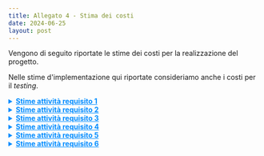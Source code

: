 ```yaml
---
title: Allegato 4 - Stima dei costi
date: 2024-06-25
layout: post
---
```


Vengono di seguito riportate le stime dei costi per la realizzazione del progetto.

Nelle stime d'implementazione qui riportate consideriamo anche i costi per il _testing_.

<details>
<summary markdown='span' style="cursor: pointer; text-decoration:underline; color:#008CFF;">
    <strong>Stime attività requisito 1</strong>
</summary>

**Attività 1.1** Configurazione _build tool_ e DVCS

| Stime   | Luca Rubboli | Giovanni Antonioni | Luca Tassinari | Media | Mediana | 3 point method |
| ------- | ------------ | ------------------ | -------------- | ----- | ------- | -------------- |
| Round 1 | 4            | 6                  | 8              | 6,00  | 6       | 6,00           |
| Round 2 | 6            | 6,5                | 7              | 6,50  | 6,5     | 6,50           |

| Unità di misura   | Ore |
| ----------------- | --- |
| Risorse assegnate | 2   |
| Durata stimata    | 4   |

**Attività 1.2** Configurazione pipeline di _continuous integration_

| Stime   | Luca Rubboli | Giovanni Antonioni | Luca Tassinari | Media | Mediana | 3 point method |
| ------- | ------------ | ------------------ | -------------- | ----- | ------- | -------------- |
| Round 1 | 3            | 8                  | 3              | 4,67  | 3       | 4,94           |
| Round 2 | 4            | 6                  | 6              | 5,33  | 6       | 5,22           |
| Round 3 | 5            | 6                  | 6              | 5,67  | 6       | 5,61           |

| Unità di misura   | Ore |
| ----------------- | --- |
| Risorse assegnate | 2   |
| Durata stimata    | 4,5 |

**Attività 1.3.1** Configurazione pipeline di _continuous deployment_: progettazione diagrammi di _deployment_

| Stime   | Luca Rubboli | Giovanni Antonioni | Luca Tassinari | Media | Mediana | 3 point method |
| ------- | ------------ | ------------------ | -------------- | ----- | ------- | -------------- |
| Round 1 | 7            | 14                 | 8              | 9,67  | 8       | 9,94           |
| Round 2 | 11           | 13                 | 12             | 12,00 | 12      | 12,00          |
| Round 3 | 12           | 13                 | 13             | 12,67 | 13      | 12,61          |

| Unità di misura   | Ore                                              |
| ----------------- | ------------------------------------------------ |
| Risorse assegnate | 3 progettisti che collaborano in _brainstorming_ |
| Durata stimata    | 13                                               |

**Attività 1.3.2** Configurazione pipeline di _continuous deployment_: Creazione struttura locale minimale di orchestrazione

| Stime   | Luca Rubboli | Giovanni Antonioni | Luca Tassinari | Media | Mediana | 3 point method |
| ------- | ------------ | ------------------ | -------------- | ----- | ------- | -------------- |
| Round 1 | 10           | 4                  | 9              | 7,67  | 9       | 7,44           |
| Round 2 | 8            | 6                  | 8              | 7,33  | 8       | 7,22           |
| Round 3 | 8            | 7                  | 8              | 7,67  | 8       | 7,61           |

| Unità di misura   | Ore |
| ----------------- | --- |
| Risorse assegnate | 1   |
| Durata stimata    | 8   |

**Attività 1.3.3**: Configurazione pipeline di _continuous deployment_: Configurazione ambiente di produzione

| Stime   | Luca Rubboli | Giovanni Antonioni | Luca Tassinari | Media | Mediana | 3 point method |
| ------- | ------------ | ------------------ | -------------- | ----- | ------- | -------------- |
| Round 1 | 10           | 8                  | 8              | 8,67  | 8       | 8,78           |
| Round 2 | 9            | 8                  | 8              | 8,33  | 8       | 8,39           |

| Unità di misura   | Ore |
| ----------------- | --- |
| Risorse assegnate | 1   |
| Durata stimata    | 8   |

**Attività 1.3.4** Configurazione pipeline di _continuous deployment_: Sviluppo azioni _deployment_ da locale a produzione

| Stime   | Luca Rubboli | Giovanni Antonioni | Luca Tassinari | Media | Mediana | 3 point method |
| ------- | ------------ | ------------------ | -------------- | ----- | ------- | -------------- |
| Round 1 | 8            | 10                 | 8              | 8,67  | 8       | 8,78           |
| Round 2 | 9            | 9                  | 10             | 9,33  | 9       | 9,39           |
| Round 3 | 9            | 9,5                | 9,5            | 9,33  | 9,5     | 9,31           |

| Unità di misura   | Ore |
| ----------------- | --- |
| Risorse assegnate | 1   |
| Durata stimata    | 9,5 |

**Attività 1.4** Configurazione _bot_ per aggiornamento automatico delle dipendenze

| Stime   | Luca Rubboli | Giovanni Antonioni | Luca Tassinari | Media | Mediana | 3 point method |
| ------- | ------------ | ------------------ | -------------- | ----- | ------- | -------------- |
| Round 1 | 3            | 0.5                | 2              | 2,50  | 2,5     | 2,50           |
| Round 2 | 1,5          | 1,5                | 1,5            | 1,50  | 1,5     | 1,50           |

| Unità di misura   | Ore |
| ----------------- | --- |
| Risorse assegnate | 1   |
| Durata stimata    | 1,5 |

**Attività 1.5** Configurazione _bot_ per il _merge_ automatizzato di _Pull Request_

| Stime   | Luca Rubboli | Giovanni Antonioni | Luca Tassinari | Media | Mediana | 3 point method |
| ------- | ------------ | ------------------ | -------------- | ----- | ------- | -------------- |
| Round 1 | 2            | 2                  | 1,5            | 1,83  | 2       | 1,81           |
| Round 2 | 2            | 2                  | 1,75           | 1,92  | 2       | 1,90           |

| Unità di misura   | Ore |
| ----------------- | --- |
| Risorse assegnate | 1   |
| Durata stimata    | 2   |

**Attività 1.6** Configurazione _bot_ per il rilascio automatico delle _release_

| Stime   | Luca Rubboli | Giovanni Antonioni | Luca Tassinari | Media | Mediana | 3 point method |
| ------- | ------------ | ------------------ | -------------- | ----- | ------- | -------------- |
| Round 1 | 3            | 3                  | 2,5            | 2,83  | 3       | 2,81           |
| Round 2 | 2,75         | 3                  | 2,5            | 2,75  | 2,75    | 2,75           |

| Unità di misura   | Ore |
| ----------------- | --- |
| Risorse assegnate | 1   |
| Durata stimata    | 3   |

**Attività 1.7** Configurazione di un sistema di _ticketing_ automatizzato

| Stime   | Luca Rubboli | Giovanni Antonioni | Luca Tassinari | Media | Mediana | 3 point method |
| ------- | ------------ | ------------------ | -------------- | ----- | ------- | -------------- |
| Round 1 | 0,5          | 0,5                | 0,5            | 0,50  | 0,5     | 0,50           |

| Unità di misura   | Ore |
| ----------------- | --- |
| Risorse assegnate | 1   |
| Durata stimata    | 0,5 |

</details>

<details>
<summary markdown='span' style="cursor: pointer; text-decoration:underline; color:#008CFF;">
    <strong>Stime attività requisito 2</strong>
</summary>

**Attività 2.1.1** Autenticazione - Configurazione DB e implementazione repository

| Stime   | Luca Rubboli | Giovanni Antonioni | Luca Tassinari | Media | Mediana | 3 point method |
| ------- | ------------ | ------------------ | -------------- | ----- | ------- | -------------- |
| Round 1 | 4            | 6,5                | 5              | 5,17  | 5       | 5,19           |
| Round 2 | 5,5          | 6                  | 6              | 5,83  | 6       | 5,81           |

| Unità di misura   | Ore |
| ----------------- | --- |
| Risorse assegnate | 1   |
| Durata stimata    | 6   |

**Attività 2.1.2** Autenticazione - Implementazione token di autenticazione

| Stime   | Luca Rubboli | Giovanni Antonioni | Luca Tassinari | Media | Mediana | 3 point method |
| ------- | ------------ | ------------------ | -------------- | ----- | ------- | -------------- |
| Round 1 | 3            | 5                  | 20             | 9,33  | 5       | 10,06          |
| Round 2 | 12           | 12                 | 14             | 12,67 | 12      | 12,78          |
| Round 3 | 12           | 12                 | 13             | 12,33 | 12      | 12,39          |

| Unità di misura   | Ore |
| ----------------- | --- |
| Risorse assegnate | 1   |
| Durata stimata    | 12  |

**Attività 2.1.3** Autenticazione - Regole di controllo di accesso

| Stime   | Luca Rubboli | Giovanni Antonioni | Luca Tassinari | Media | Mediana | 3 point method |
| ------- | ------------ | ------------------ | -------------- | ----- | ------- | -------------- |
| Round 1 | 6            | 13                 | 12             | 10,33 | 12      | 10,06          |
| Round 2 | 12           | 13,5               | 13             | 12,83 | 13      | 12,81          |
| Round 3 | 12,5         | 13,5               | 13             | 13,00 | 13      | 13,00          |

| Unità di misura   | Ore |
| ----------------- | --- |
| Risorse assegnate | 1   |
| Durata stimata    | 13  |

**Attività 2.1.4** Autenticazione - Implementazione API di autenticazione

| Stime   | Luca Rubboli | Giovanni Antonioni | Luca Tassinari | Media | Mediana | 3 point method |
| ------- | ------------ | ------------------ | -------------- | ----- | ------- | -------------- |
| Round 1 | 10           | 11                 | 16             | 12,33 | 11      | 12,56          |
| Round 2 | 13           | 18                 | 19             | 16,67 | 18      | 16,44          |
| Round 3 | 17           | 19                 | 19             | 18,33 | 19      | 18,22          |

| Unità di misura   | Ore |
| ----------------- | --- |
| Risorse assegnate | 1   |
| Durata stimata    | 19  |

**Attività 2.2.1** Gruppi - Configurazione DB e implementazione repository

| Stime   | Luca Rubboli | Giovanni Antonioni | Luca Tassinari | Media | Mediana | 3 point method |
| ------- | ------------ | ------------------ | -------------- | ----- | ------- | -------------- |
| Round 1 | 6            | 9                  | 12             | 9,00  | 9       | 9,00           |
| Round 2 | 9            | 9,5                | 11             | 9,83  | 9,5     | 9,89           |
| Round 3 | 9            | 10                 | 10             | 9,67  | 10      | 9,61           |

| Unità di misura   | Ore |
| ----------------- | --- |
| Risorse assegnate | 1   |
| Durata stimata    | 10  |

**Attività 2.2.2** Gruppi - Implementazione API di gestione gruppi

| Stime   | Luca Rubboli | Giovanni Antonioni | Luca Tassinari | Media | Mediana | 3 point method |
| ------- | ------------ | ------------------ | -------------- | ----- | ------- | -------------- |
| Round 1 | 20           | 25                 | 35             | 26,67 | 25      | 26,94          |
| Round 2 | 26           | 30                 | 33             | 29,67 | 30      | 29,61          |
| Round 3 | 30           | 30                 | 32             | 30,67 | 30      | 30,78          |

| Unità di misura   | Ore |
| ----------------- | --- |
| Risorse assegnate | 1   |
| Durata stimata    | 30  |

**Attività 2.3.1** Struttura gerarchica utenti - Esplorazione di plugin _on the shelf_

| Stime   | Luca Rubboli | Giovanni Antonioni | Luca Tassinari | Media | Mediana | 3 point method |
| ------- | ------------ | ------------------ | -------------- | ----- | ------- | -------------- |
| Round 1 | 1,5          | 1                  | 4              | 2,17  | 1,5     | 2,28           |
| Round 2 | 3            | 2,5                | 4              | 3,17  | 3       | 3,19           |
| Round 3 | 3            | 3                  | 3,5            | 3,17  | 3       | 3,19           |

| Unità di misura   | Ore |
| ----------------- | --- |
| Risorse assegnate | 1   |
| Durata stimata    | 3   |

**Attività 2.3.2** Struttura gerarchica utenti - Implementazione API di gestione dei ruoli

| Stime   | Luca Rubboli | Giovanni Antonioni | Luca Tassinari | Media | Mediana | 3 point method |
| ------- | ------------ | ------------------ | -------------- | ----- | ------- | -------------- |
| Round 1 | 8            | 12                 | 20             | 13,33 | 12      | 13,56          |
| Round 2 | 12           | 14                 | 19             | 15,00 | 14      | 15,17          |
| Round 3 | 14           | 16                 | 18             | 16,00 | 16      | 16,00          |

| Unità di misura   | Ore |
| ----------------- | --- |
| Risorse assegnate | 1   |
| Durata stimata    | 16  |

**Attività 2.3.3** Struttura gerarchica utenti - Predisposizione dello _storage_ per la gestione dei ruoli

| Stime   | Luca Rubboli | Giovanni Antonioni | Luca Tassinari | Media | Mediana | 3 point method |
| ------- | ------------ | ------------------ | -------------- | ----- | ------- | -------------- |
| Round 1 | 15           | 17                 | 20             | 17,33 | 17      | 17,39          |
| Round 2 | 17           | 18                 | 20             | 18,33 | 18      | 18,39          |
| Round 3 | 18           | 19                 | 19             | 18,67 | 19      | 18,61          |

| Unità di misura   | Ore |
| ----------------- | --- |
| Risorse assegnate | 1   |
| Durata stimata    | 19  |

**Attività 2.4.1** Il sistema deve poter gestire le informazioni relative agli utenti e l'impostazione degli indirizzi preferiti - Configurazione DB e implementazione repository

| Stime   | Luca Rubboli | Giovanni Antonioni | Luca Tassinari | Media | Mediana | 3 point method |
| ------- | ------------ | ------------------ | -------------- | ----- | ------- | -------------- |
| Round 1 | 8            | 13                 | 12             | 11,00 | 12      | 10,83          |
| Round 2 | 12           | 14                 | 15             | 13,67 | 14      | 13,61          |
| Round 3 | 13           | 14                 | 15             | 14,00 | 14      | 14,00          |

| Unità di misura   | Ore |
| ----------------- | --- |
| Risorse assegnate | 1   |
| Durata stimata    | 14  |

**Attività 2.4.2** Il sistema deve poter gestire le informazioni relative agli utenti e l'impostazione degli indirizzi preferiti - Implementazione API per la gestione delle informazioni

| Stime   | Luca Rubboli | Giovanni Antonioni | Luca Tassinari | Media | Mediana | 3 point method |
| ------- | ------------ | ------------------ | -------------- | ----- | ------- | -------------- |
| Round 1 | 22           | 20                 | 25             | 22,33 | 22      | 22,39          |
| Round 2 | 23           | 25                 | 24             | 24,00 | 24      | 24,00          |

| Unità di misura   | Ore |
| ----------------- | --- |
| Risorse assegnate | 1   |
| Durata stimata    | 24  |

**Attività 2.5** Definizione configurazione di _deployment_

| Stime   | Luca Rubboli | Giovanni Antonioni | Luca Tassinari | Media | Mediana | 3 point method |
| ------- | ------------ | ------------------ | -------------- | ----- | ------- | -------------- |
| Round 1 | 16           | 18                 | 20             | 18,00 | 18      | 18,00          |
| Round 2 | 16           | 18                 | 20             | 18,00 | 18      | 18,00          |

| Unità di misura   | Ore |
| ----------------- | --- |
| Risorse assegnate | 1   |
| Durata stimata    | 18  |

</details>

<details>
<summary markdown='span' style="cursor: pointer; text-decoration:underline; color:#008CFF;">
    <strong>Stime attività requisito 3</strong>
</summary>

**Attività 3.1.1** Il sistema deve effettuare il _geocoding_ di indirizzi e luoghi in coordinate - Ricerca di un servizio web di mappe per il _geocoding_

| Stime   | Luca Rubboli | Giovanni Antonioni | Luca Tassinari | Media | Mediana | 3 point method |
| ------- | ------------ | ------------------ | -------------- | ----- | ------- | -------------- |
| Round 1 | 3            | 4                  | 3              | 3,33  | 3       | 3,39           |
| Round 2 | 3            | 3,5                | 3,5            | 3,33  | 3,5     | 3,31           |

| Unità di misura   | Ore |
| ----------------- | --- |
| Risorse assegnate | 1   |
| Durata stimata    | 3,5 |

**Attività 3.1.2** Il sistema deve effettuare il _geocoding_ di indirizzi e luoghi in coordinate - Implementazione ReST API

| Stime   | Luca Rubboli | Giovanni Antonioni | Luca Tassinari | Media | Mediana | 3 point method |
| ------- | ------------ | ------------------ | -------------- | ----- | ------- | -------------- |
| Round 1 | 6            | 8                  | 7              | 7,00  | 7       | 7,00           |
| Round 2 | 8            | 9                  | 7,5            | 8,17  | 8       | 8,19           |
| Round 3 | 8            | 8                  | 8              | 8,00  | 8       | 8,00           |

| Unità di misura   | Ore |
| ----------------- | --- |
| Risorse assegnate | 1   |
| Durata stimata    | 8   |

**Attività 3.2.1** Il sistema deve tracciare in tempo reale la posizione degli utenti e supportarne la condivisione con i membri del proprio gruppo - Confronto di tecnologie _MOM_ consone allo sviluppo del servizio

| Stime   | Luca Rubboli | Giovanni Antonioni | Luca Tassinari | Media | Mediana | 3 point method |
| ------- | ------------ | ------------------ | -------------- | ----- | ------- | -------------- |
| Round 1 | 3            | 5                  | 6              | 4,67  | 5       | 4,61           |
| Round 2 | 5            | 5                  | 6              | 5,33  | 5       | 5,39           |

| Unità di misura   | Ore |
| ----------------- | --- |
| Risorse assegnate | 1   |
| Durata stimata    | 5   |

**Attività 3.2.2** Il sistema deve tracciare in tempo reale la posizione degli utenti e supportarne la condivisione con i membri del proprio gruppo - Identificazione della tecnologia che consenta un tracciamento _real-time_ reattivo e scalabile

| Stime   | Luca Rubboli | Giovanni Antonioni | Luca Tassinari | Media | Mediana | 3 point method |
| ------- | ------------ | ------------------ | -------------- | ----- | ------- | -------------- |
| Round 1 | 7            | 10                 | 8              | 8,33  | 8       | 8,39           |
| Round 2 | 8            | 8                  | 8              | 8,00  | 8       | 8,00           |

| Unità di misura   | Ore |
| ----------------- | --- |
| Risorse assegnate | 1   |
| Durata stimata    | 8   |

**Attività 3.2.3** Il sistema deve tracciare in tempo reale la posizione degli utenti e supportarne la condivisione con i membri del proprio gruppo - Progettazione e design

| Stime   | Luca Rubboli | Giovanni Antonioni | Luca Tassinari | Media | Mediana | 3 point method |
| ------- | ------------ | ------------------ | -------------- | ----- | ------- | -------------- |
| Round 1 | 4            | 12                 | 5              | 7,00  | 5       | 7,33           |
| Round 2 | 8            | 10                 | 7              | 8,33  | 8       | 8,39           |
| Round 3 | 9            | 9                  | 8              | 8,67  | 9       | 8,61           |

| Unità di misura   | Ore |
| ----------------- | --- |
| Risorse assegnate | 1   |
| Durata stimata    | 9   |

**Attività 3.2.4** Il sistema deve tracciare in tempo reale la posizione degli utenti e supportarne la condivisione con i membri del proprio gruppo - Implementazione repository posizioni utenti

| Stime   | Luca Rubboli | Giovanni Antonioni | Luca Tassinari | Media | Mediana | 3 point method |
| ------- | ------------ | ------------------ | -------------- | ----- | ------- | -------------- |
| Round 1 | 8            | 6                  | 8              | 7,33  | 8       | 7,22           |
| Round 2 | 8            | 7                  | 8              | 7,67  | 8       | 7,61           |

| Unità di misura   | Ore |
| ----------------- | --- |
| Risorse assegnate | 1   |
| Durata stimata    | 8   |

**Attività 3.2.5** Il sistema deve tracciare in tempo reale la posizione degli utenti e supportarne la condivisione con i membri del proprio gruppo - Implementazione comunicazione _real-time_ tramite _websocket_

| Stime   | Luca Rubboli | Giovanni Antonioni | Luca Tassinari | Media | Mediana | 3 point method |
| ------- | ------------ | ------------------ | -------------- | ----- | ------- | -------------- |
| Round 1 | 20           | 24                 | 29             | 24,33 | 24      | 24,39          |
| Round 2 | 25           | 25                 | 28             | 26,00 | 25      | 26,17          |
| Round 3 | 26           | 26                 | 27             | 26,33 | 26      | 26,39          |

| Unità di misura   | Ore |
| ----------------- | --- |
| Risorse assegnate | 2   |
| Durata stimata    | 18  |

**Attività 3.2.6** Il sistema deve tracciare in tempo reale la posizione degli utenti e supportarne la condivisione con i membri del proprio gruppo - Implementazione interazione con la tecnologia _MOM_ per la ricezione di eventi

| Stime   | Luca Rubboli | Giovanni Antonioni | Luca Tassinari | Media | Mediana | 3 point method |
| ------- | ------------ | ------------------ | -------------- | ----- | ------- | -------------- |
| Round 1 | 10           | 21                 | 24             | 18,33 | 21      | 17,89          |
| Round 2 | 20           | 20                 | 22             | 20,67 | 20      | 20,78          |
| Round 3 | 20           | 20                 | 21             | 20,33 | 20      | 20,39          |

| Unità di misura   | Ore |
| ----------------- | --- |
| Risorse assegnate | 1   |
| Durata stimata    | 20  |

**Attività 3.3.1** Il sistema deve gestire lo stato degli utenti in tempo reale - Implementazione logica di gestione dello stato utente

| Stime   | Luca Rubboli | Giovanni Antonioni | Luca Tassinari | Media | Mediana | 3 point method |
| ------- | ------------ | ------------------ | -------------- | ----- | ------- | -------------- |
| Round 1 | 10           | 5                  | 12             | 9,00  | 10      | 8,83           |
| Round 2 | 11           | 8                  | 11             | 10,00 | 11      | 9,83           |
| Round 3 | 11           | 10                 | 11             | 10,67 | 11      | 10,61          |

| Unità di misura   | Ore |
| ----------------- | --- |
| Risorse assegnate | 1   |
| Durata stimata    | 11  |

**Attività 3.4.1** Il sistema deve permettere all'utente d'iniziare un percorso e condividerlo con i membri del proprio gruppo, notificando l'arrivo in prossimità della posizione di arrivo o in caso si verifichino situazioni anomale - Implementazione logica di reazione a eventi

| Stime   | Luca Rubboli | Giovanni Antonioni | Luca Tassinari | Media | Mediana | 3 point method |
| ------- | ------------ | ------------------ | -------------- | ----- | ------- | -------------- |
| Round 1 | 10           | 12                 | 16             | 12,67 | 12      | 12,78          |
| Round 2 | 12           | 13                 | 13             | 12,67 | 13      | 12,61          |

| Unità di misura   | Ore |
| ----------------- | --- |
| Risorse assegnate | 1   |
| Durata stimata    | 13  |

**Attività 3.4.2** Il sistema deve permettere all'utente d'iniziare un percorso e condividerlo con i membri del proprio gruppo, notificando l'arrivo in prossimità della posizione di arrivo o in caso si verifichino situazioni anomale - Implementazione comunicazione con il servizio di notifiche

| Stime   | Luca Rubboli | Giovanni Antonioni | Luca Tassinari | Media | Mediana | 3 point method |
| ------- | ------------ | ------------------ | -------------- | ----- | ------- | -------------- |
| Round 1 | 3            | 3                  | 4              | 3,33  | 3       | 3,39           |
| Round 2 | 3,5          | 3                  | 3              | 3,17  | 3       | 3,19           |

| Unità di misura   | Ore |
| ----------------- | --- |
| Risorse assegnate | 1   |
| Durata stimata    | 3   |

**Attività 3.5.1** Il sistema, al sollevarsi di una situazione di pericolo, deve tracciare il percorso compiuto fino alla sua cessazione - Implementazione logica salvataggio dei percorsi

| Stime   | Luca Rubboli | Giovanni Antonioni | Luca Tassinari | Media | Mediana | 3 point method |
| ------- | ------------ | ------------------ | -------------- | ----- | ------- | -------------- |
| Round 1 | 12           | 11                 | 18             | 13,67 | 12      | 13,94          |
| Round 2 | 14           | 15                 | 17             | 15,33 | 15      | 15,39          |
| Round 3 | 15           | 16                 | 16             | 15,67 | 16      | 15,61          |

| Unità di misura   | Ore |
| ----------------- | --- |
| Risorse assegnate | 1   |
| Durata stimata    | 16  |

**Attività 3.6** Definizione configurazione di deployment

| Stime   | Luca Rubboli | Giovanni Antonioni | Luca Tassinari | Media | Mediana | 3 point method |
| ------- | ------------ | ------------------ | -------------- | ----- | ------- | -------------- |
| Round 1 | 20           | 18                 | 24             | 20,67 | 20      | 20,78          |
| Round 2 | 21           | 20                 | 24             | 21,67 | 21      | 21,78          |
| Round 3 | 22           | 21                 | 23             | 22,00 | 22      | 22,00          |

| Unità di misura   | Ore |
| ----------------- | --- |
| Risorse assegnate | 1   |
| Durata stimata    | 22  |

</details>

<details>
<summary markdown='span' style="cursor: pointer; text-decoration:underline; color:#008CFF;">
    <strong>Stime attività requisito 4</strong>
</summary>

**Attività 4.1.1** Il sistema deve permettere una comunicazione sicura - Ricerca strumenti o librerie che permettano di implementare una comunicazione criptata E2E

| Stime   | Luca Rubboli | Giovanni Antonioni | Luca Tassinari | Media | Mediana | 3 point method |
| ------- | ------------ | ------------------ | -------------- | ----- | ------- | -------------- |
| Round 1 | 6            | 6                  | 7              | 6,33  | 6       | 6,39           |
| Round 2 | 6            | 6,5                | 7              | 6,50  | 6,5     | 6,50           |

| Unità di misura   | Ore |
| ----------------- | --- |
| Risorse assegnate | 1   |
| Durata stimata    | 6,5 |

**Attività 4.1.2** Il sistema deve permettere una comunicazione sicura - Installazione e configurazione dello strumento scelto nel punto precedente

| Stime   | Luca Rubboli | Giovanni Antonioni | Luca Tassinari | Media | Mediana | 3 point method |
| ------- | ------------ | ------------------ | -------------- | ----- | ------- | -------------- |
| Round 1 | 17           | 20                 | 24             | 20,33 | 20      | 20,39          |
| Round 2 | 20           | 21                 | 22             | 21,00 | 21      | 21,00          |

| Unità di misura   | Ore |
| ----------------- | --- |
| Risorse assegnate | 1   |
| Durata stimata    | 21  |

**Attività 4.2.1** Il sistema deve permettere un canale di comunicazione tra il client e il server - Analisi di tecnologie / protocolli per lo scambio di messaggi

| Stime   | Luca Rubboli | Giovanni Antonioni | Luca Tassinari | Media | Mediana | 3 point method |
| ------- | ------------ | ------------------ | -------------- | ----- | ------- | -------------- |
| Round 1 | 6            | 6                  | 5              | 5,67  | 6       | 5,61           |
| Round 2 | 5,5          | 6                  | 5,5            | 5,67  | 5,5     | 5,69           |

| Unità di misura   | Ore |
| ----------------- | --- |
| Risorse assegnate | 1   |
| Durata stimata    | 5,5 |

**Attività 4.2.2** Il sistema deve permettere un canale di comunicazione tra il client e il server - Configurazione tecnologia scelta per lo scambio di messaggi

| Stime   | Luca Rubboli | Giovanni Antonioni | Luca Tassinari | Media | Mediana | 3 point method |
| ------- | ------------ | ------------------ | -------------- | ----- | ------- | -------------- |
| Round 1 | 18           | 22                 | 24             | 21,33 | 22      | 21,22          |
| Round 2 | 20           | 23                 | 24             | 22,33 | 23      | 22,22          |
| Round 3 | 22           | 24                 | 23             | 23,00 | 23      | 23,00          |

| Unità di misura   | Ore |
| ----------------- | --- |
| Risorse assegnate | 1   |
| Durata stimata    | 23  |

**Attività 4.2.3** Il sistema deve permettere un canale di comunicazione tra il client e il server - Implementazione API

| Stime   | Luca Rubboli | Giovanni Antonioni | Luca Tassinari | Media | Mediana | 3 point method |
| ------- | ------------ | ------------------ | -------------- | ----- | ------- | -------------- |
| Round 1 | 20           | 28                 | 30             | 26,00 | 28      | 25,67          |
| Round 2 | 28           | 28                 | 30             | 28,67 | 28      | 28,78          |

| Unità di misura   | Ore |
| ----------------- | --- |
| Risorse assegnate | 1   |
| Durata stimata    | 29  |

**Attività 4.3.1** Il sistema deve permettere una comunicazione di natura broadcast ai membri appartenenti ai gruppi - Implementazione logica di _broadcasting_ dei messaggi

| Stime   | Luca Rubboli | Giovanni Antonioni | Luca Tassinari | Media | Mediana | 3 point method |
| ------- | ------------ | ------------------ | -------------- | ----- | ------- | -------------- |
| Round 1 | 13           | 10                 | 14             | 12,33 | 13      | 12,22          |
| Round 2 | 12           | 12                 | 13             | 12,33 | 12      | 12,39          |
| Round 3 | 12           | 13                 | 13             | 12,67 | 13      | 12,61          |

| Unità di misura   | Ore |
| ----------------- | --- |
| Risorse assegnate | 1   |
| Durata stimata    | 13  |

**Attività 4.3.2** Il sistema deve permettere una comunicazione di natura broadcast ai membri appartenenti ai gruppi - Implementazione comunicazione con il servizio di notifiche

| Stime   | Luca Rubboli | Giovanni Antonioni | Luca Tassinari | Media | Mediana | 3 point method |
| ------- | ------------ | ------------------ | -------------- | ----- | ------- | -------------- |
| Round 1 | 3            | 3                  | 4              | 3,33  | 3       | 3,39           |
| Round 2 | 3,5          | 3,5                | 5              | 4,00  | 3,5     | 4,08           |

| Unità di misura   | Ore |
| ----------------- | --- |
| Risorse assegnate | 1   |
| Durata stimata    | 4   |

**Attività 4.4** Definizione configurazione di deployment

| Stime   | Luca Rubboli | Giovanni Antonioni | Luca Tassinari | Media | Mediana | 3 point method |
| ------- | ------------ | ------------------ | -------------- | ----- | ------- | -------------- |
| Round 1 | 19           | 20                 | 26             | 21,67 | 20      | 21,94          |
| Round 2 | 20           | 22                 | 25             | 22,33 | 22      | 22,39          |
| Round 3 | 22           | 24                 | 24             | 23,33 | 24      | 23,22          |

| Unità di misura   | Ore |
| ----------------- | --- |
| Risorse assegnate | 1   |
| Durata stimata    | 24  |

</details>

<details>
<summary markdown='span' style="cursor: pointer; text-decoration:underline; color:#008CFF;">
    <strong>Stime attività requisito 5</strong>
</summary>

**Attività 5.1.1** Il sistema deve permettere l'invio di notifiche _push_ - Analisi di tecnologie / protocolli per l'invio di notifiche _push_

| Stime   | Luca Rubboli | Giovanni Antonioni | Luca Tassinari | Media | Mediana | 3 point method |
| ------- | ------------ | ------------------ | -------------- | ----- | ------- | -------------- |
| Round 1 | 6            | 7                  | 5              | 6,00  | 6       | 6,00           |
| Round 2 | 6            | 6                  | 5              | 5,67  | 6       | 5,61           |

| Unità di misura   | Ore |
| ----------------- | --- |
| Risorse assegnate | 1   |
| Durata stimata    | 6   |

**Attività 5.1.2** Il sistema deve permettere l'invio di notifiche push - Configurazione tecnologia scelta

| Stime   | Luca Rubboli | Giovanni Antonioni | Luca Tassinari | Media | Mediana | 3 point method |
| ------- | ------------ | ------------------ | -------------- | ----- | ------- | -------------- |
| Round 1 | 32           | 26                 | 30             | 29,33 | 30      | 29,22          |
| Round 2 | 31           | 30                 | 30             | 30,33 | 30      | 30,39          |

| Unità di misura   | Ore |
| ----------------- | --- |
| Risorse assegnate | 1   |
| Durata stimata    | 30  |

**Attività 5.1.3** Il sistema deve permettere l'invio di notifiche push - Implementazione logica d'invio notifiche push

| Stime   | Luca Rubboli | Giovanni Antonioni | Luca Tassinari | Media | Mediana | 3 point method |
| ------- | ------------ | ------------------ | -------------- | ----- | ------- | -------------- |
| Round 1 | 20           | 24                 | 27             | 23,67 | 24      | 23,61          |
| Round 2 | 21           | 24                 | 26             | 22,50 | 22,5    | 22,50          |
| Round 3 | 23           | 24                 | 25             | 24,00 | 24      | 24,00          |

| Unità di misura   | Ore |
| ----------------- | --- |
| Risorse assegnate | 1   |
| Durata stimata    | 24  |

**Attività 5.2.1** Il sistema deve permettere l'invio di notifiche mail - Configurazione mail server

| Stime   | Luca Rubboli | Giovanni Antonioni | Luca Tassinari | Media | Mediana | 3 point method |
| ------- | ------------ | ------------------ | -------------- | ----- | ------- | -------------- |
| Round 1 | 8            | 4                  | 5              | 5,67  | 5       | 5,78           |
| Round 2 | 7,5          | 7                  | 8              | 7,50  | 7,5     | 7,50           |

| Unità di misura   | Ore |
| ----------------- | --- |
| Risorse assegnate | 1   |
| Durata stimata    | 8   |

**Attività 5.2.2** Il sistema deve permettere l'invio di notifiche mail - Implementazione logica invio mail

| Stime   | Luca Rubboli | Giovanni Antonioni | Luca Tassinari | Media | Mediana | 3 point method |
| ------- | ------------ | ------------------ | -------------- | ----- | ------- | -------------- |
| Round 1 | 5            | 5                  | 6              | 5,33  | 5       | 5,39           |
| Round 2 | 5,5          | 5                  | 6              | 5,50  | 5,5     | 5,50           |
| Round 3 | 5,5          | 5,5                | 6              | 5,67  | 5,5     | 5,69           |

| Unità di misura   | Ore |
| ----------------- | --- |
| Risorse assegnate | 1   |
| Durata stimata    | 6   |

**Attività 5.3** Definizione configurazione di _deployment_

| Stime   | Luca Rubboli | Giovanni Antonioni | Luca Tassinari | Media | Mediana | 3 point method |
| ------- | ------------ | ------------------ | -------------- | ----- | ------- | -------------- |
| Round 1 | 16           | 12                 | 18             | 15,33 | 16      | 15,22          |
| Round 2 | 14           | 14                 | 15             | 14,33 | 14      | 14,39          |

| Unità di misura   | Ore |
| ----------------- | --- |
| Risorse assegnate | 1   |
| Durata stimata    | 14  |

</details>

<details>
<summary markdown='span' style="cursor: pointer; text-decoration:underline; color:#008CFF;">
    <strong>Stime attività requisito 6</strong>
</summary>

**Attività 6.1** Prototipazione delle interfacce utente (_mockup_)

| Stime   | Luca Rubboli | Giovanni Antonioni | Luca Tassinari | Media | Mediana | 3 point method |
| ------- | ------------ | ------------------ | -------------- | ----- | ------- | -------------- |
| Round 1 | 6            | 14                 | 10             | 10,00 | 10      | 10,00          |
| Round 2 | 11           | 12                 | 12             | 11,67 | 12      | 11,61          |

| Unità di misura   | Ore |
| ----------------- | --- |
| Risorse assegnate | 3   |
| Durata stimata    | 5   |

**Attività 6.2.1** Il sistema deve permettere di registrarsi e autenticarsi al sistema - Realizzazione UI

| Stime   | Luca Rubboli | Giovanni Antonioni | Luca Tassinari | Media | Mediana | 3 point method |
| ------- | ------------ | ------------------ | -------------- | ----- | ------- | -------------- |
| Round 1 | 4            | 5                  | 8              | 5,67  | 5       | 5,78           |
| Round 2 | 5            | 5,5                | 7              | 5,83  | 5,5     | 5,89           |
| Round 3 | 6            | 6                  | 6              | 6,00  | 6       | 6,00           |

| Unità di misura   | Ore |
| ----------------- | --- |
| Risorse assegnate | 1   |
| Durata stimata    | 6   |

**Attività 6.2.2** Il sistema deve permettere di registrarsi e autenticarsi al sistema - Integrazione con backend

| Stime   | Luca Rubboli | Giovanni Antonioni | Luca Tassinari | Media | Mediana | 3 point method |
| ------- | ------------ | ------------------ | -------------- | ----- | ------- | -------------- |
| Round 1 | 4            | 5                  | 6              | 5,00  | 5       | 5,00           |
| Round 2 | 4,5          | 5,5                | 6              | 5,33  | 5,5     | 5,31           |

| Unità di misura   | Ore |
| ----------------- | --- |
| Risorse assegnate | 1   |
| Durata stimata    | 6   |

**Attività 6.3.1** Il sistema deve mostrare all'utente la mappa in tempo reale e lo stato di tutti i gruppi di cui fa parte - Realizzazione UI

| Stime   | Luca Rubboli | Giovanni Antonioni | Luca Tassinari | Media | Mediana | 3 point method |
| ------- | ------------ | ------------------ | -------------- | ----- | ------- | -------------- |
| Round 1 | 15           | 20                 | 14             | 16,33 | 15      | 16,56          |
| Round 2 | 16           | 20                 | 18             | 18,00 | 18      | 18,00          |
| Round 3 | 17           | 20                 | 18             | 18,33 | 18      | 18,39          |

| Unità di misura   | Ore |
| ----------------- | --- |
| Risorse assegnate | 1   |
| Durata stimata    | 18  |

**Attività 6.3.2** Il sistema deve mostrare all'utente la mappa in tempo reale e lo stato di tutti i gruppi di cui fa parte - Integrazione con backend

| Stime   | Luca Rubboli | Giovanni Antonioni | Luca Tassinari | Media | Mediana | 3 point method |
| ------- | ------------ | ------------------ | -------------- | ----- | ------- | -------------- |
| Round 1 | 22           | 19                 | 24             | 21,67 | 22      | 21,61          |
| Round 2 | 21           | 20                 | 23             | 20,50 | 20,5    | 20,50          |
| Round 3 | 21           | 20                 | 22             | 21,00 | 21      | 21,00          |

| Unità di misura   | Ore |
| ----------------- | --- |
| Risorse assegnate | 1   |
| Durata stimata    | 21  |

**Attività 6.4.1** Il sistema deve permettere la modifica delle informazioni dell'utente - Realizzazione UI

| Stime   | Luca Rubboli | Giovanni Antonioni | Luca Tassinari | Media | Mediana | 3 point method |
| ------- | ------------ | ------------------ | -------------- | ----- | ------- | -------------- |
| Round 1 | 3            | 4                  | 5              | 4,00  | 4       | 4,00           |
| Round 2 | 5            | 5                  | 5              | 5,00  | 5       | 5,00           |

| Unità di misura   | Ore |
| ----------------- | --- |
| Risorse assegnate | 1   |
| Durata stimata    | 5   |

**Attività 6.4.2** Il sistema deve permettere la modifica delle informazioni dell'utente - Integrazione con backend

| Stime   | Luca Rubboli | Giovanni Antonioni | Luca Tassinari | Media | Mediana | 3 point method |
| ------- | ------------ | ------------------ | -------------- | ----- | ------- | -------------- |
| Round 1 | 4            | 6                  | 6              | 5,33  | 6       | 5,22           |
| Round 2 | 5            | 6                  | 6              | 5,50  | 5,5     | 5,50           |

| Unità di misura   | Ore |
| ----------------- | --- |
| Risorse assegnate | 1   |
| Durata stimata    | 6   |

**Attività 6.5.1** Il sistema deve permettere di visualizzare le notifiche ricevute - Realizzazione UI

| Stime   | Luca Rubboli | Giovanni Antonioni | Luca Tassinari | Media | Mediana | 3 point method |
| ------- | ------------ | ------------------ | -------------- | ----- | ------- | -------------- |
| Round 1 | 7            | 8                  | 6              | 7,00  | 7       | 7,00           |
| Round 2 | 7            | 7                  | 7              | 7,00  | 7       | 7,00           |

| Unità di misura   | Ore |
| ----------------- | --- |
| Risorse assegnate | 1   |
| Durata stimata    | 7   |

**Attività 6.5.2** Il sistema deve permettere di visualizzare le notifiche ricevute - Integrazione con backend

| Stime   | Luca Rubboli | Giovanni Antonioni | Luca Tassinari | Media | Mediana | 3 point method |
| ------- | ------------ | ------------------ | -------------- | ----- | ------- | -------------- |
| Round 1 | 9            | 7                  | 14             | 10,00 | 9       | 10,17          |
| Round 2 | 8            | 10                 | 13             | 9,00  | 9       | 9,00           |
| Round 3 | 10           | 10                 | 12             | 10,67 | 10      | 10,78          |

| Unità di misura   | Ore |
| ----------------- | --- |
| Risorse assegnate | 1   |
| Durata stimata    | 11  |

**Attività 6.6.1** Il sistema deve permettere di visualizzare e interagire con le chat - Realizzazione UI

| Stime   | Luca Rubboli | Giovanni Antonioni | Luca Tassinari | Media | Mediana | 3 point method |
| ------- | ------------ | ------------------ | -------------- | ----- | ------- | -------------- |
| Round 1 | 21           | 16                 | 20             | 19,00 | 20      | 18,83          |
| Round 2 | 20           | 18                 | 20             | 19,00 | 19      | 19,00          |
| Round 3 | 20           | 19                 | 20             | 19,67 | 20      | 19,61          |

| Unità di misura   | Ore |
| ----------------- | --- |
| Risorse assegnate | 1   |
| Durata stimata    | 20  |

**Attività 6.6.2** Il sistema deve permettere di visualizzare e interagire con le chat - Integrazione con backend

| Stime   | Luca Rubboli | Giovanni Antonioni | Luca Tassinari | Media | Mediana | 3 point method |
| ------- | ------------ | ------------------ | -------------- | ----- | ------- | -------------- |
| Round 1 | 22           | 24                 | 28             | 24,67 | 24      | 24,78          |
| Round 2 | 24           | 24                 | 24             | 24,00 | 24      | 24,00          |

| Unità di misura   | Ore |
| ----------------- | --- |
| Risorse assegnate | 1   |
| Durata stimata    | 24   |

</details>
